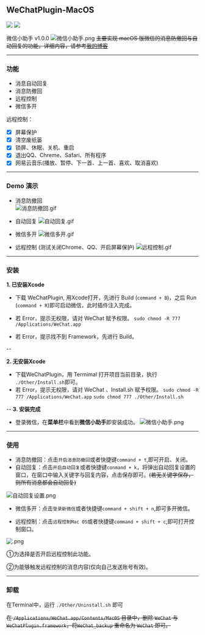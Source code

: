 
## WeChatPlugin-MacOS

![](https://img.shields.io/badge/platform-osx-lightgrey.svg) ![](https://img.shields.io/badge/support-wechat%202.2.8-green.svg)
   
微信小助手 v1.0.0
![微信小助手.png](http://upload-images.jianshu.io/upload_images/965383-80c56cbc5c192604.png?imageMogr2/auto-orient/strip%7CimageView2/2/w/1240)
~~主要实现 macOS 版微信的<a>消息防撤回与自动回复</a>的功能，详细内容，请参考[我的博客](http://www.jianshu.com/p/7f65287a2e7a)~~

---

### 功能
* 消息自动回复
* 消息防撤回
* 远程控制
* 微信多开

远程控制：

- [x] 屏幕保护
- [x] 清空废纸篓
- [x] 锁屏、休眠、关机、重启
- [x] 退出QQ、Chreme、Safari、所有程序
- [x] 网易云音乐(播放、暂停、下一首、上一首、喜欢、取消喜欢)

---

### Demo 演示

* 消息防撤回   
![消息防撤回.gif](http://upload-images.jianshu.io/upload_images/965383-30cbea645661e627.gif?imageMogr2/auto-orient/strip)

* 自动回复
![自动回复.gif](http://upload-images.jianshu.io/upload_images/965383-b61b6d983c90e0c5.gif?imageMogr2/auto-orient/strip)

* 微信多开
![微信多开.gif](http://upload-images.jianshu.io/upload_images/965383-7f3bded66cec73e6.gif?imageMogr2/auto-orient/strip)

* 远程控制 (测试关闭Chrome、QQ、开启屏幕保护)
![远程控制.gif](http://upload-images.jianshu.io/upload_images/965383-0cf50d9b22b02f2f.gif?imageMogr2/auto-orient/strip)

---
### 安装
**1. 已安装Xcode**

* 下载 WeChatPlugin, 用Xcode打开，先进行 Build (`command + B`)，之后 Run (`command + R`)即可启动微信，此时插件注入完成。
 
* 若 Error，提示无权限，请对 WeChat 赋予权限。
`sudo chmod -R 777 /Applications/WeChat.app`
* 若 Error，提示找不到 Framework，先进行 Build。

--

**2. 无安装Xcode**

* 下载WeChatPlugin，用 Termimal 打开项目当前目录，执行 `./Other/Install.sh`即可。
* 若 Error，提示无权限，请对 WeChat 、Install.sh 赋予权限。
`sudo chmod -R 777 /Applications/WeChat.app`
`sudo chmod 777 ./Other/Install.sh`

--
**3. 安装完成**

* 登录微信，在**菜单栏**中看到**微信小助手**即安装成功。 
![微信小助手.png](http://upload-images.jianshu.io/upload_images/965383-80c56cbc5c192604.png?imageMogr2/auto-orient/strip%7CimageView2/2/w/1240)


--- 

### 使用

* 消息防撤回：点击`开启消息防撤回`或者快捷键`command + t`,即可开启、关闭。
* 自动回复：点击`开启自动回复`或者快捷键`conmand + k`，将弹出自动回复设置的窗口，在窗口中输入关键字与回复内容，点击保存即可。~~(若无关键字保存，则所有消息都会自动回复)~~

![自动回复设置.png](http://upload-images.jianshu.io/upload_images/965383-060903126e9da7a3.png?imageMogr2/auto-orient/strip%7CimageView2/2/w/1240)

* 微信多开：点击`登录新微信`或者快捷键`command + shift + n`,即可多开微信。

* 远程控制：点击`远程控制Mac OS`或者快捷键`command + shift + c`,即可打开控制窗口。

![.png](http://upload-images.jianshu.io/upload_images/965383-9c67894ee7092600.png?imageMogr2/auto-orient/strip%7CimageView2/2/w/1240)

①为选择是否开启远程控制此功能。   

②为能够触发远程控制的消息内容(仅向自己发送账号有效)。

---

### 卸载

在Terminal中，运行 `./Other/Uninstall.sh` 即可

~~在 `/Applications/WeChat.app/Contents/MacOS` 目录中，删除 `WeChat` 与 `WeChatPlugin.framework`，将`WeChat_backup` 重命名为 `WeChat` 即可。~~



